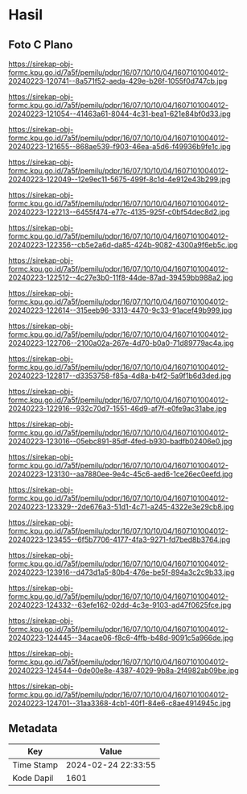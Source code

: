 # Hasil

## Foto C Plano

https://sirekap-obj-formc.kpu.go.id/7a5f/pemilu/pdpr/16/07/10/10/04/1607101004012-20240223-120741--8a571f52-aeda-429e-b26f-1055f0d747cb.jpg

https://sirekap-obj-formc.kpu.go.id/7a5f/pemilu/pdpr/16/07/10/10/04/1607101004012-20240223-121054--41463a61-8044-4c31-bea1-621e84bf0d33.jpg

https://sirekap-obj-formc.kpu.go.id/7a5f/pemilu/pdpr/16/07/10/10/04/1607101004012-20240223-121655--868ae539-f903-46ea-a5d6-f49936b9fe1c.jpg

https://sirekap-obj-formc.kpu.go.id/7a5f/pemilu/pdpr/16/07/10/10/04/1607101004012-20240223-122049--12e9ec11-5675-499f-8c1d-4e912e43b299.jpg

https://sirekap-obj-formc.kpu.go.id/7a5f/pemilu/pdpr/16/07/10/10/04/1607101004012-20240223-122213--6455f474-e77c-4135-925f-c0bf54dec8d2.jpg

https://sirekap-obj-formc.kpu.go.id/7a5f/pemilu/pdpr/16/07/10/10/04/1607101004012-20240223-122356--cb5e2a6d-da85-424b-9082-4300a9f6eb5c.jpg

https://sirekap-obj-formc.kpu.go.id/7a5f/pemilu/pdpr/16/07/10/10/04/1607101004012-20240223-122512--4c27e3b0-11f8-44de-87ad-39459bb988a2.jpg

https://sirekap-obj-formc.kpu.go.id/7a5f/pemilu/pdpr/16/07/10/10/04/1607101004012-20240223-122614--315eeb96-3313-4470-9c33-91acef49b999.jpg

https://sirekap-obj-formc.kpu.go.id/7a5f/pemilu/pdpr/16/07/10/10/04/1607101004012-20240223-122706--2100a02a-267e-4d70-b0a0-71d89779ac4a.jpg

https://sirekap-obj-formc.kpu.go.id/7a5f/pemilu/pdpr/16/07/10/10/04/1607101004012-20240223-122817--d3353758-f85a-4d8a-b4f2-5a9f1b6d3ded.jpg

https://sirekap-obj-formc.kpu.go.id/7a5f/pemilu/pdpr/16/07/10/10/04/1607101004012-20240223-122916--932c70d7-1551-46d9-af7f-e0fe9ac31abe.jpg

https://sirekap-obj-formc.kpu.go.id/7a5f/pemilu/pdpr/16/07/10/10/04/1607101004012-20240223-123016--05ebc891-85df-4fed-b930-badfb02406e0.jpg

https://sirekap-obj-formc.kpu.go.id/7a5f/pemilu/pdpr/16/07/10/10/04/1607101004012-20240223-123130--aa7880ee-9e4c-45c6-aed6-1ce26ec0eefd.jpg

https://sirekap-obj-formc.kpu.go.id/7a5f/pemilu/pdpr/16/07/10/10/04/1607101004012-20240223-123329--2de676a3-51d1-4c71-a245-4322e3e29cb8.jpg

https://sirekap-obj-formc.kpu.go.id/7a5f/pemilu/pdpr/16/07/10/10/04/1607101004012-20240223-123455--6f5b7706-4177-4fa3-9271-fd7bed8b3764.jpg

https://sirekap-obj-formc.kpu.go.id/7a5f/pemilu/pdpr/16/07/10/10/04/1607101004012-20240223-123916--d473d1a5-80b4-476e-be5f-894a3c2c9b33.jpg

https://sirekap-obj-formc.kpu.go.id/7a5f/pemilu/pdpr/16/07/10/10/04/1607101004012-20240223-124332--63efe162-02dd-4c3e-9103-ad47f0625fce.jpg

https://sirekap-obj-formc.kpu.go.id/7a5f/pemilu/pdpr/16/07/10/10/04/1607101004012-20240223-124445--34acae06-f8c6-4ffb-b48d-9091c5a966de.jpg

https://sirekap-obj-formc.kpu.go.id/7a5f/pemilu/pdpr/16/07/10/10/04/1607101004012-20240223-124544--0de00e8e-4387-4029-9b8a-2f4982ab09be.jpg

https://sirekap-obj-formc.kpu.go.id/7a5f/pemilu/pdpr/16/07/10/10/04/1607101004012-20240223-124701--31aa3368-4cb1-40f1-84e6-c8ae4914945c.jpg


## Metadata

| Key        | Value               |
| ---------- | ------------------- |
| Time Stamp | 2024-02-24 22:33:55 |
| Kode Dapil | 1601                |



